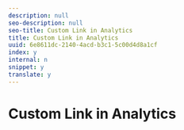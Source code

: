 ```yaml
---
description: null
seo-description: null
seo-title: Custom Link in Analytics
title: Custom Link in Analytics
uuid: 6e8611dc-2140-4acd-b3c1-5c00d4d8a1cf
index: y
internal: n
snippet: y
translate: y
---
```


# Custom Link in Analytics

